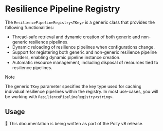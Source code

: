 # Resilience Pipeline Registry

The `ResiliencePipelineRegistry<TKey>` is a generic class that provides the following functionalities:

- Thread-safe retrieval and dynamic creation of both generic and non-generic resilience pipelines.
- Dynamic reloading of resilience pipelines when configurations change.
- Support for registering both generic and non-generic resilience pipeline builders, enabling dynamic pipeline instance creation.
- Automatic resource management, including disposal of resources tied to resilience pipelines.

> [!NOTE]
> The generic `TKey` parameter specifies the key type used for caching individual resilience pipelines within the registry. In most use-cases, you will be working with `ResiliencePipelineRegistry<string>`.

## Usage

🚧 This documentation is being written as part of the Polly v8 release.
